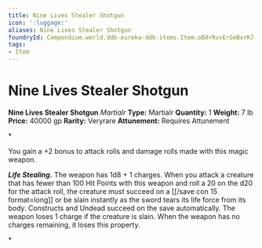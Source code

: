 ```yaml
---
title: Nine Lives Stealer Shotgun
icon: ':luggage:'
aliases: Nine Lives Stealer Shotgun
foundryId: Compendium.world.ddb-eureka-ddb-items.Item.oB8rRvvErGeBxrK7
tags:
- Item
---
```


# Nine Lives Stealer Shotgun

**Nine Lives Stealer Shotgun**
_Martialr_
**Type:** Martialr
**Quantity:** 1
**Weight:** 7 lb
**Price:** 40000 gp
**Rarity:** Veryrare
**Attunement:** Requires Attunement

*<p>You gain a +2 bonus to attack rolls and damage rolls made with this magic weapon.

***Life Stealing.*** The weapon has 1d8 + 1 charges. When you attack a creature that has fewer than 100 Hit Points with this weapon and roll a 20 on the d20 for the attack roll, the creature must succeed on a [[/save con 15 format=long]] or be slain instantly as the sword tears its life force from its body. Constructs and Undead succeed on the save automatically. The weapon loses 1 charge if the creature is slain. When the weapon has no charges remaining, it loses this property.</p>*
